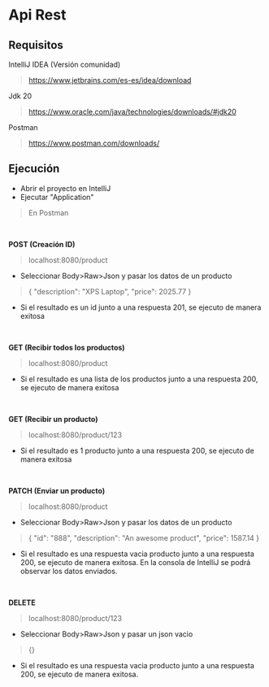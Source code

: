 
# Api Rest

## Requisitos

IntelliJ IDEA (Versión comunidad)

> https://www.jetbrains.com/es-es/idea/download

Jdk 20

> https://www.oracle.com/java/technologies/downloads/#jdk20

Postman

> https://www.postman.com/downloads/

## Ejecución

- Abrir el proyecto en IntelliJ
- Ejecutar "Application"
> En Postman

<br>

**POST (Creación ID)**

> localhost:8080/product

- Seleccionar Body>Raw>Json y pasar los datos de un producto
> {
"description": "XPS Laptop",
"price": 2025.77
}
- Si el resultado es un id junto a una respuesta 201, se ejecuto de manera exitosa

<br>

**GET (Recibir todos los productos)**

> localhost:8080/product

- Si el resultado es una lista de los productos junto a una respuesta 200, se ejecuto de manera exitosa

<br>

**GET (Recibir un producto)**

> localhost:8080/product/123

- Si el resultado es 1 producto junto a una respuesta 200, se ejecuto de manera exitosa

<br>

**PATCH (Enviar un producto)**

> localhost:8080/product

- Seleccionar Body>Raw>Json y pasar los datos de un producto

> {
"id": "888",
"description": "An awesome product",
"price": 1587.14
}

- Si el resultado es una respuesta vacia producto junto a una respuesta 200, se ejecuto de manera exitosa. En la consola de IntelliJ se podrá observar los datos enviados.

<br>

**DELETE**

> localhost:8080/product/123

- Seleccionar Body>Raw>Json y pasar un json vacio
> {}
- Si el resultado es una respuesta vacia producto junto a una respuesta 200, se ejecuto de manera exitosa.
